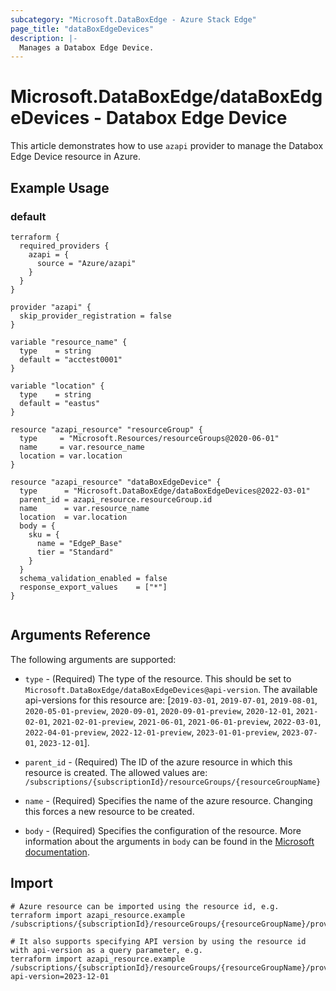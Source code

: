 ```yaml
---
subcategory: "Microsoft.DataBoxEdge - Azure Stack Edge"
page_title: "dataBoxEdgeDevices"
description: |-
  Manages a Databox Edge Device.
---
```


# Microsoft.DataBoxEdge/dataBoxEdgeDevices - Databox Edge Device

This article demonstrates how to use `azapi` provider to manage the Databox Edge Device resource in Azure.

## Example Usage

### default

```hcl
terraform {
  required_providers {
    azapi = {
      source = "Azure/azapi"
    }
  }
}

provider "azapi" {
  skip_provider_registration = false
}

variable "resource_name" {
  type    = string
  default = "acctest0001"
}

variable "location" {
  type    = string
  default = "eastus"
}

resource "azapi_resource" "resourceGroup" {
  type     = "Microsoft.Resources/resourceGroups@2020-06-01"
  name     = var.resource_name
  location = var.location
}

resource "azapi_resource" "dataBoxEdgeDevice" {
  type      = "Microsoft.DataBoxEdge/dataBoxEdgeDevices@2022-03-01"
  parent_id = azapi_resource.resourceGroup.id
  name      = var.resource_name
  location  = var.location
  body = {
    sku = {
      name = "EdgeP_Base"
      tier = "Standard"
    }
  }
  schema_validation_enabled = false
  response_export_values    = ["*"]
}


```



## Arguments Reference

The following arguments are supported:

* `type` - (Required) The type of the resource. This should be set to `Microsoft.DataBoxEdge/dataBoxEdgeDevices@api-version`. The available api-versions for this resource are: [`2019-03-01`, `2019-07-01`, `2019-08-01`, `2020-05-01-preview`, `2020-09-01`, `2020-09-01-preview`, `2020-12-01`, `2021-02-01`, `2021-02-01-preview`, `2021-06-01`, `2021-06-01-preview`, `2022-03-01`, `2022-04-01-preview`, `2022-12-01-preview`, `2023-01-01-preview`, `2023-07-01`, `2023-12-01`].

* `parent_id` - (Required) The ID of the azure resource in which this resource is created. The allowed values are:  
  `/subscriptions/{subscriptionId}/resourceGroups/{resourceGroupName}`

* `name` - (Required) Specifies the name of the azure resource. Changing this forces a new resource to be created.

* `body` - (Required) Specifies the configuration of the resource. More information about the arguments in `body` can be found in the [Microsoft documentation](https://learn.microsoft.com/en-us/azure/templates/Microsoft.DataBoxEdge/dataBoxEdgeDevices?pivots=deployment-language-terraform).

## Import

 ```shell
 # Azure resource can be imported using the resource id, e.g.
 terraform import azapi_resource.example /subscriptions/{subscriptionId}/resourceGroups/{resourceGroupName}/providers/Microsoft.DataBoxEdge/dataBoxEdgeDevices/{resourceName}
 
 # It also supports specifying API version by using the resource id with api-version as a query parameter, e.g.
 terraform import azapi_resource.example /subscriptions/{subscriptionId}/resourceGroups/{resourceGroupName}/providers/Microsoft.DataBoxEdge/dataBoxEdgeDevices/{resourceName}?api-version=2023-12-01
 ```
